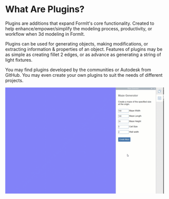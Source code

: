 # What Are Plugins?

Plugins are additions that expand FormIt's core functionality. Created to help enhance/empower/simplify the modeling process, productivity, or workflow when 3d modeling in FormIt. 

Plugins can be used for generating objects, making modifications, or extracting information & properties of an object. Features of plugins may be as simple as creating fillet 2 edges, or as advance as generating a string of light fixtures. 

You may find plugins developed by the communities or Autodesk from GitHub. You may even create your own plugins to suit the needs of different projects.

![](../../.gitbook/assets/gg4.gif)
